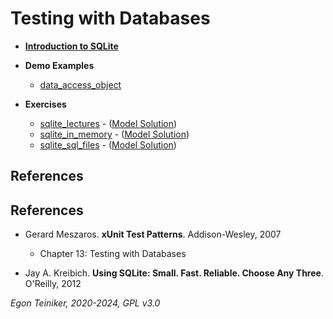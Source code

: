 # Testing with Databases

* [**Introduction to SQLite**](sqlite)

* **Demo Examples**
    * [data_access_object](data_access_object)

* **Exercises**
    * [sqlite_lectures](sqlite_lectures_exercise) - ([Model Solution](sqlite_lectures))
    * [sqlite_in_memory](sqlite_in_memory_exercise) - ([Model Solution](sqlite_in_memory))
    * [sqlite_sql_files](sqlite_sql_files_exercise/) - ([Model Solution](sqlite_sql_files/))

## References

## References
* Gerard Meszaros. **xUnit Test Patterns**. Addison-Wesley, 2007
    * Chapter 13: Testing with Databases

* Jay A. Kreibich. **Using SQLite: Small. Fast. Reliable. Choose Any Three**. O'Reilly, 2012

*Egon Teiniker, 2020-2024, GPL v3.0*

